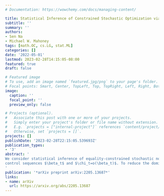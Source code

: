 ```yaml
---
# Documentation: https://wowchemy.com/docs/managing-content/

title: Statistical Inference of Constrained Stochastic Optimization via Sketched Sequential Quadratic Programming
subtitle: ''
summary: ''
authors:
- Sen Na
- Michael W. Mahoney
tags: [math.OC, cs.LG, stat.ML]
categories: []
date: '2022-05-01'
lastmod: 2023-02-28T14:15:05-08:00
featured: true
draft: false

# Featured image
# To use, add an image named `featured.jpg/png` to your page's folder.
# Focal points: Smart, Center, TopLeft, Top, TopRight, Left, Right, BottomLeft, Bottom, BottomRight.
image:
  caption: ''
  focal_point: ''
  preview_only: false

# Projects (optional).
#   Associate this post with one or more of your projects.
#   Simply enter your project's folder or file name without extension.
#   E.g. `projects = ["internal-project"]` references `content/project/deep-learning/index.md`.
#   Otherwise, set `projects = []`.
projects: []
publishDate: '2023-02-28T22:15:05.539693Z'
publication_types:
- '3'
abstract: '
We consider statistical inference of equality-constrained stochastic nonlinear optimization problems. We develop a fully online stochastic sequential quadratic programming (StoSQP) method to solve the problems, which can be regarded as applying Newton’s method to the first-order optimality conditions (i.e., the KKT conditions). Motivated by recent designs of numerical second-order methods, we allow StoSQP to adaptively select any random stepsize $\bar{\alpha}_t$, as long as $\beta_t≤\bar{\alpha}_t≤\beta_t+\chi_t$, for some
control sequences $\beta_t$ and $\chi_t=o(\beta_t)$. To reduce the dominant computational cost of second-order methods, we additionally allow StoSQP to inexactly solve quadratic programs via efficient randomized iterative solvers that utilize sketching techniques. Notably, we do not require the approximation error to diminish as iteration proceeds. For the developed method, we show that under mild assumptions (i) **computationally**, it can take at most **$O(1/\epsilon^4)$** iterations (same as samples) to attain $\epsilon$-stationarity; (ii) **statistically**, its primal-dual sequence $1/\sqrt{\beta_t}\cdot (x_t−x^{\star},\lambda_t-\lambda^\star)$ converges to a mean-zero Gaussian distribution with a nontrivial covariance matrix depending on the underlying sketching distribution. Additionally, we establish the **almost-sure convergence rate** of the iterate $(x_t,\lambda_t)$ along with the **Berry-Esseen bound**; the latter quantitatively measures the convergence rate of the distribution function. We analyze a **plug-in limiting covariance matrix estimator**, and demonstrate the performance of the method both on benchmark nonlinear problems in CUTEst test set and on linearly/nonlinearly constrained regression problems.
'
publication: '*arXiv preprint arXiv:2205.13687*'
links:
- name: arXiv
  url: https://arxiv.org/abs/2205.13687
---
```

